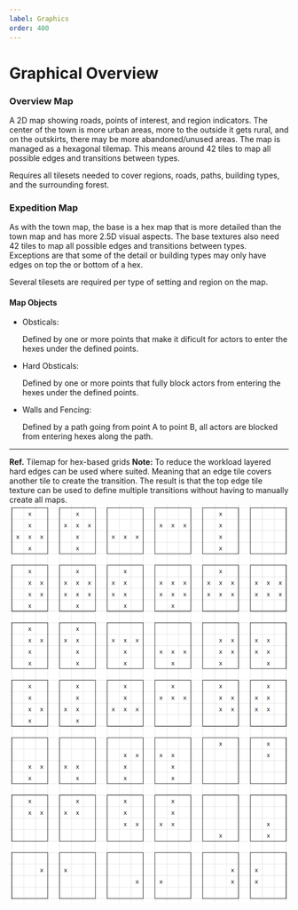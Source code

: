 ```yaml
---
label: Graphics
order: 400
---
```


# Graphical Overview

### Overview Map

A 2D map showing roads, points of interest, and region indicators. The center of the town is more urban areas, more to the outside it gets rural, and on the outskirts, there may be more abandoned/unused areas. The map is managed as a hexagonal tilemap. This means around 42 tiles to map all possible edges and transitions between types.

Requires all tilesets needed to cover regions, roads, paths, building types, and the surrounding forest.


### Expedition Map

As with the town map, the base is a hex map that is more detailed than the town map and has more 2.5D visual aspects. The base textures also need 42 tiles to map all possible edges and transitions between types. Exceptions are that some of the detail or building types may only have edges on top the or bottom of a hex.

Several tilesets are required per type of setting and region on the map.


#### Map Objects

* Obsticals:
	
	Defined by one or more points that make it dificult for actors to enter the hexes under the defined points.

* Hard Obsticals:

	Defined by one or more points that fully block actors from entering the hexes under the defined points.

* Walls and Fencing:

	Defined by a path going from point A to point B, all actors are blocked from entering hexes along the path.


---

**Ref.** Tilemap for hex-based grids
**Note:** To reduce the workload layered hard edges can be used where suited. Meaning that an edge tile covers another tile to create the transition. The result is that the top edge tile texture can be used to define multiple transitions without having to manually create all maps.
![](/static/technical-art/ref-hex-tilemap.png)
